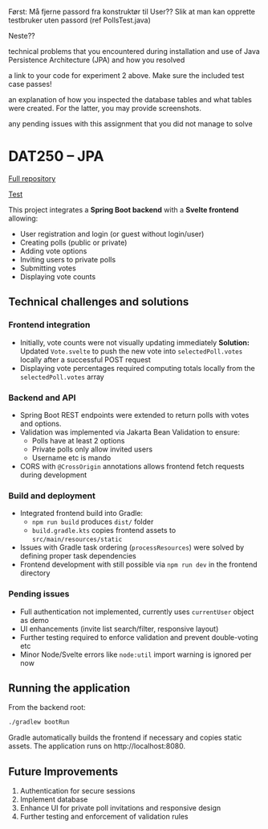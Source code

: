 Først: Må fjerne passord fra konstruktør til User?? Slik at man kan opprette testbruker uten passord (ref PollsTest.java)

Neste??




technical problems that you encountered during installation and use of Java Persistence Architecture (JPA) and how you resolved

a link to your code for experiment 2 above. Make sure the included test case passes!

an explanation of how you inspected the database tables and what tables were created. For the latter, you may provide screenshots.

any pending issues with this assignment that you did not manage to solve



# DAT250 – JPA

[Full repository](https://github.com/erlendandre/dat250-assignment2)

[Test](https://github.com/erlendandre/dat250-assignment2)



This project integrates a **Spring Boot backend** with a **Svelte frontend** allowing:
- User registration and login (or guest without login/user)
- Creating polls (public or private)
- Adding vote options
- Inviting users to private polls
- Submitting votes
- Displaying vote counts

## Technical challenges and solutions

### Frontend integration
- Initially, vote counts were not visually updating immediately 
  **Solution:** Updated `Vote.svelte` to push the new vote into `selectedPoll.votes` locally after a successful POST request
- Displaying vote percentages required computing totals locally from the `selectedPoll.votes` array

### Backend and API
- Spring Boot REST endpoints were extended to return polls with votes and options.
- Validation was implemented via Jakarta Bean Validation to ensure:
  - Polls have at least 2 options
  - Private polls only allow invited users
  - Username etc is mando
- CORS with `@CrossOrigin` annotations allows frontend fetch requests during development

### Build and deployment
- Integrated frontend build into Gradle:
  - `npm run build` produces `dist/` folder
  - `build.gradle.kts` copies frontend assets to `src/main/resources/static`
- Issues with Gradle task ordering (`processResources`) were solved by defining proper task dependencies
- Frontend development with still possible via `npm run dev` in the frontend directory

### Pending issues
- Full authentication not implemented, currently uses `currentUser` object as demo
- UI enhancements (invite list search/filter, responsive layout)
- Further testing required to enforce validation and prevent double-voting etc
- Minor Node/Svelte errors like `node:util` import warning is ignored per now

## Running the application
From the backend root:
```bash
./gradlew bootRun
```

Gradle automatically builds the frontend if necessary and copies static assets.
The application runs on http://localhost:8080.

## Future Improvements
1. Authentication for secure sessions
2. Implement database
3. Enhance UI for private poll invitations and responsive design
4. Further testing and enforcement of validation rules